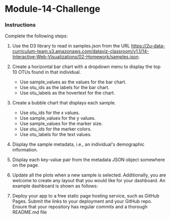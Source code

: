 # Module-14-Challenge

### Instructions
Complete the following steps:

1. Use the D3 library to read in samples.json from the URL https://2u-data-curriculum-team.s3.amazonaws.com/dataviz-classroom/v1.1/14-Interactive-Web-Visualizations/02-Homework/samples.json.

2. Create a horizontal bar chart with a dropdown menu to display the top 10 OTUs found in that individual.
     *  Use sample_values as the values for the bar chart.
     *  Use otu_ids as the labels for the bar chart.
     *  Use otu_labels as the hovertext for the chart.
3. Create a bubble chart that displays each sample.
     *  Use otu_ids for the x values.
     *  Use sample_values for the y values.
     *  Use sample_values for the marker size.
     *  Use otu_ids for the marker colors.
     *  Use otu_labels for the text values.
4. Display the sample metadata, i.e., an individual's demographic information.
5. Display each key-value pair from the metadata JSON object somewhere on the page.
6. Update all the plots when a new sample is selected. Additionally, you are welcome to create any layout that you would like for your dashboard. An example dashboard is shown as follows:
7. Deploy your app to a free static page hosting service, such as GitHub Pages. Submit the links to your deployment and your GitHub repo. Ensure that your repository has regular commits and a thorough README.md file

